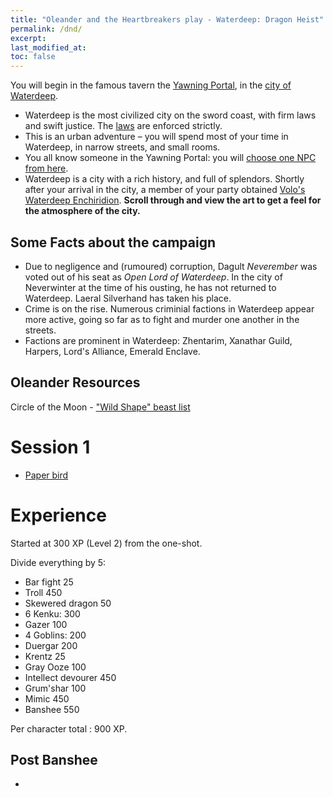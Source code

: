 ```yaml
---
title: "Oleander and the Heartbreakers play - Waterdeep: Dragon Heist"
permalink: /dnd/
excerpt:
last_modified_at:
toc: false
---
```


You will begin in the famous tavern the [Yawning Portal](https://rtgodwin.com/dnd/1001.png), in the [city of Waterdeep](https://rtgodwin.com/dnd/wdhplayer.jpg).

- Waterdeep is the most civilized city on the sword coast, with firm laws and swift justice. The [laws](https://rtgodwin.com/dnd/c002.png) are enforced strictly.
- This is an urban adventure – you will spend most of your time in Waterdeep, in narrow streets, and small rooms.
- You all know someone in the Yawning Portal: you will [choose one NPC from here](https://rtgodwin.com/dnd/c001.png).
- Waterdeep is a city with a rich history, and full of splendors. Shortly after your arrival in the city, a member of your party obtained [Volo's Waterdeep Enchiridion](https://5e.tools/adventure.html#wdh,10). **Scroll through and view the art to get a feel for the atmosphere of the city.**

## Some Facts about the campaign

- Due to negligence and (rumoured) corruption, Dagult *Neverember* was voted out of his seat as *Open Lord of Waterdeep*. In the city of Neverwinter at the time of his ousting, he has not returned to Waterdeep. Laeral Silverhand has taken his place.
- Crime is on the rise. Numerous criminial factions in Waterdeep appear more active, going so far as to fight and murder one another in the streets.
- Factions are prominent in Waterdeep: Zhentarim, Xanathar Guild, Harpers, Lord's Alliance, Emerald Enclave.

## Oleander Resources
Circle of the Moon - ["Wild Shape" beast list](https://docs.google.com/spreadsheets/d/1dTGapgzFstOdRr5EJEV6sAhtNSYi0QsX-Tgr2GRutWI/edit#gid=2001884058)

# Session 1

- [Paper bird](https://rtgodwin.com/dnd/paperbird.png)

# Experience

Started at 300 XP (Level 2) from the one-shot.

Divide everything by 5:

- Bar fight 25
- Troll 450
- Skewered dragon 50
- 6 Kenku: 300
- Gazer 100
- 4 Goblins: 200
- Duergar 200
- Krentz 25
- Gray Ooze 100
- Intellect devourer 450
- Grum'shar 100
- Mimic 450
- Banshee 550

Per character total : 900 XP.

## Post Banshee

-
